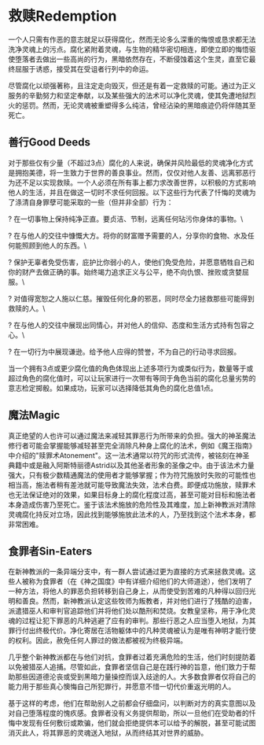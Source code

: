 # 救赎Redemption

一个人只需有作恶的意志就足以获得腐化，然而无论多么深重的悔恨或恳求都无法洗净灵魂上的污点。腐化紧附着灵魂，与生物的精华密切相连，即使立即的悔悟驱使堕落者去做出一些高尚的行为，黑暗依然存在，不断侵蚀着这个生灵，直至它最终屈服于诱惑，接受其在受诅者行列中的命运。

尽管腐化以顽强著称，且注定走向毁灭，但还是有着一定救赎的可能。通过为正义服务的辛勤努力和坚定奉献，以及某些强大的法术可以净化灵魂，使其免遭地狱烈火的惩罚。然而，无论灵魂被重塑得多么纯洁，曾经沾染的黑暗痕迹仍将伴随其至死亡。

## 善行Good Deeds

对于那些仅有少量（不超过3点）腐化的人来说，确保并风险最低的灵魂净化方式是拥抱美德，将一生致力于世界的善良事业。然而，仅仅对他人友善、远离邪恶行为还不足以实现救赎。一个人必须在所有事上都力求改善世界，以积极的方式影响他人的生活，并且在做这一切时不求任何回报。以下这些行为代表了忏悔的灵魂为了涤清自身罪孽可能采取的一些（但并非全部）行为：

? 在一切事物上保持纯净正直。要贞洁、节制，远离任何玷污你身体的事物。\

?
在与他人的交往中慷慨大方。将你的财富赠予需要的人，分享你的食物、水及任何能照顾到他人的东西。\

?
保护无辜者免受伤害，庇护比你弱小的人，使他们免受危险，并愿意牺牲自己和你的财产去做正确的事。始终竭力追求正义与公平，绝不向仇恨、挫败或贪婪屈服。\

?
对值得宽恕之人施以仁慈。摧毁任何化身的邪恶，同时尽全力拯救那些可能得到救赎的人。\

?
在与他人的交往中展现出同情心，并对他人的信仰、态度和生活方式持有包容之心。\

? 在一切行为中展现谦逊。给予他人应得的赞誉，不为自己的行动寻求回报。

当一个拥有3点或更少腐化值的角色体现出上述多项行为或类似行为，数量等于或超过角色的腐化值时，可以让玩家进行一次带有等同于角色当前的腐化总量劣势的意志检定掷骰。如果成功，玩家可以选择降低其角色的腐化总值1点。

## 魔法Magic 

真正绝望的人也许可以通过魔法来减轻其罪恶行为所带来的负担。强大的神圣魔法修行者可能会掌握能够减轻甚至完全消除凡种身上腐化的法术，例如《魔王指南》中介绍的"赎罪术Atonement"。这一法术通常以符咒的形式流传，被铭刻在神圣典籍中或是融入阿斯特丽德Astrid以及其他圣者形象的圣像之中。由于该法术力量强大，只有极少数精通魔法的使用者才能够掌握；作为符咒施放时失败的可能性也相当高，施法者稍有差池就可能导致魔法失效，法术白费。即便成功施放，赎罪术也无法保证绝对的效果，如果目标身上的腐化程度过高，甚至可能对目标和施法者本身造成伤害乃至死亡。鉴于该法术施放的危险性及其难度，加上新神教派对清除灵魂腐化持反对立场，因此找到能够施放此法术的人，乃至找到这个法术本身，都非常困难。

## 食罪者Sin-Eaters 

在新神教派的一条异端分支中，有一群人尝试通过更为直接的方式来拯救灵魂。这些人被称为食罪者（在《神之国度》中有详细介绍他们的大师道途），他们发明了一种方法，将他人的罪恶负担转移到自己身上，从而使受到苦难的凡种得以回归光明和善良。然而，新神教派认定这些牧师为叛教者，并对他们进行了残酷的迫害，派遣猎巫人和审判官追踪他们并将他们处以酷刑和焚烧。女教皇坚称，用于净化灵魂的过程让犯下罪恶的凡种逃避了应有的审判。那些行恶之人应当堕入地狱，为其罪行付出终极代价。净化寄居在活物躯体中的凡种灵魂被认为是唯有神明才能行使的权利。因此，赦免任何人罪过的做法都被视为终极异端。

几乎整个新神教派都在与他们对抗，食罪者过着充满危险的生活，他们时刻提防着以免被猎巫人追捕。尽管如此，食罪者坚信自己是在践行神的旨意，他们致力于帮助那些因道德沦丧或受到黑暗力量操控而误入歧途的人。大多数食罪者仅将自己的能力用于那些真心懊悔自己所犯罪行，并愿意不惜一切代价重返光明的人。

基于这样的考虑，他们在帮助别人之前都会仔细盘问，以判断对方的真实意图以及对自己堕落程度的愧疚感。食罪者没有义务提供帮助，所以一旦他们在受助者的忏悔中发现有任何敷衍或欺骗，他们就会拒绝提供本可以给予的解脱，甚至可能试图消灭此人，将其罪恶的灵魂送入地狱，从而终结其对世界的威胁。
